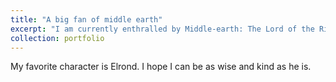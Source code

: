 ```yaml
---
title: "A big fan of middle earth"
excerpt: "I am currently enthralled by Middle-earth: The Lord of the Rings, The Hobbit, The Silmarillion... I like every one of them.  <br/><img src='/images/Sketch_Map_of_Beleriand.svg.png'>"
collection: portfolio
---
```


My favorite character is Elrond. I hope I can be as wise and kind as he is.
